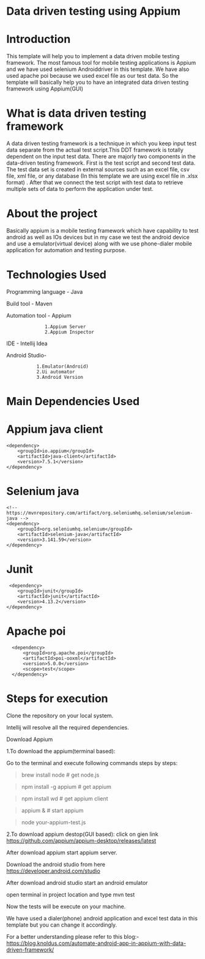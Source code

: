 # Data driven testing using Appium

# Introduction
This template will help you to implement a data driven mobile testing framework. The most famous tool for mobile testing applications is Appium and we have used selenium Androiddriver in this template. We have also used apache poi because we used excel file as our test data. So the template will basically help you to have an integrated data driven testing framework using Appium(GUI)

# What is data driven testing framework
A data driven testing framework is a technique in which you keep input test data separate from the actual test script.This DDT framework is totally dependent on the input test data. There are majorly two components in the data-driven testing framework. First is the test script and second test data. The test data set is created in external sources such as an excel file, csv file, xml file, or any database (In this template we are using excel file in .xlsx format) . After that we connect the test script with test data to retrieve multiple sets of data to perform the application under test.

# About the project
Basically appium is a mobile testing framework which have capability to test android as well as IOs devices but in my case we test the android device and use a emulator(virtual device) along with we use phone-dialer mobile application for automation and testing purpose.  

# Technologies Used
Programming language - Java

Build tool - Maven

Automation tool - Appium
                  
                  1.Appium Server
                  2.Appium Inspector

IDE - Intellij Idea

Android Studio-

               1.Emulator(Android)
               2.Ui automator
               3.Android Version

# Main Dependencies Used

# Appium java client
<!-- https://mvnrepository.com/artifact/io.appium/java-client -->
    <dependency>
        <groupId>io.appium</groupId>
        <artifactId>java-client</artifactId>
        <version>7.5.1</version>
    </dependency>
    
# Selenium java    
    <!-- https://mvnrepository.com/artifact/org.seleniumhq.selenium/selenium-java -->
    <dependency>
        <groupId>org.seleniumhq.selenium</groupId>
        <artifactId>selenium-java</artifactId>
        <version>3.141.59</version>
    </dependency>
    
    
 # Junit    
     <dependency>
        <groupId>junit</groupId>
        <artifactId>junit</artifactId>
        <version>4.13.2</version>
    </dependency>
    
    
    
# Apache poi
      <dependency>
          <groupId>org.apache.poi</groupId>
          <artifactId>poi-ooxml</artifactId>
          <version>5.0.0</version>
          <scope>test</scope>
      </dependency>
        
        
        
# Steps for execution

Clone the repository on your local system.

Intellij will resolve all the required dependencies.

Download Appium

1.To download the appium(terminal based):

Go to the terminal and execute following commands steps by steps:
 
 > brew install node      # get node.js

 > npm install -g appium  # get appium

 > npm install wd         # get appium client

 > appium &               # start appium

 > node your-appium-test.js

2.To download appium destop(GUI based):
  click on gien link https://github.com/appium/appium-desktop/releases/latest
    
After download appium start appium server.

Download the android studio from here https://developer.android.com/studio

After download android studio start an android emulator

open terminal in project location and type mvn test 

Now the tests will be execute on your machine.

We have used a dialer(phone) android application and excel test data in this template but you can change it accordingly.

For a better understanding please refer to this blog:- https://blog.knoldus.com/automate-android-app-in-appium-with-data-driven-framework/
